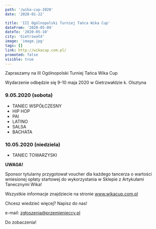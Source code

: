 ```yaml
---
path: '/wika-cup-2020'
date: '2020-01-22'

title: 'III Ogólnopolski Turniej Tańca Wika Cup'
dateFrom: '2020-05-09'
dateTo: '2020-05-10'
city: 'Gietrzwałd'
image: 'image.jpg'
tags: []
link: http://wikacup.com.pl/
promoted: false
visible: true
---
```

Zapraszamy na III Ogólnopolski Turniej Tańca Wika Cup

Wydarzenie odbędzie się 9-10 maja 2020 w Gietrzwałdzie k. Olsztyna

### 9.05.2020 (sobota)
- TANIEC WSPÓŁCZESNY
- HIP HOP
- PAI
- LATINO
- SALSA
- BACHATA

### 10.05.2020 (niedziela)
- TANIEC TOWARZYSKI

**UWAGA!**

Sponsor tytularny przygotował voucher dla każdego tancerza o wartości wniesionej opłaty startowej do
wykorzystania w Sklepie z Artykułami Tanecznymi Wika!

Wszystkie informacje znajdziecie na stronie www.wikacup.com.pl

Chcesz wiedzieć więcej? Napisz do nas!

e-mail: zgłoszenia@przemienieccy.pl

Do zobaczenia!